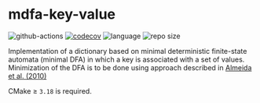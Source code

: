 mdfa-key-value
================

![github-actions](https://github.com/dstrebkov/mdfa-key-value/actions/workflows/cmake.yml/badge.svg?event=push)
[![codecov](https://codecov.io/gh/dstrebkov/mdfa-key-value/branch/main/graph/badge.svg?token=ZH1RSUGL5R)](https://codecov.io/gh/dstrebkov/mdfa-key-value)
![language](https://img.shields.io/github/languages/top/dstrebkov/mdfa-key-value)
![repo size](https://img.shields.io/github/repo-size/dstrebkov/mdfa-key-value)

Implementation of a dictionary based on minimal deterministic finite-state automata (minimal DFA) in which a key is associated with a set of values.
Minimization of the DFA is to be done using approach described in [Almeida et al. (2010)](https://www.semanticscholar.org/paper/Incremental-DFA-minimisation-Almeida-Moreira/db9f9388d924bd789b2c52a331f6890228b35601)

CMake ≥ `3.18` is required.
